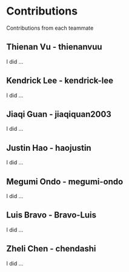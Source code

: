 # Contributions
Contributions from each teammate

## Thienan Vu - thienanvuu
I did ...

## Kendrick Lee - kendrick-lee
I did ...


## Jiaqi Guan - jiaqiquan2003
I did ...


## Justin Hao - haojustin
I did ...


## Megumi Ondo - megumi-ondo
I did ...


## Luis Bravo - Bravo-Luis

I did ...

## Zheli Chen - chendashi

I did ...
